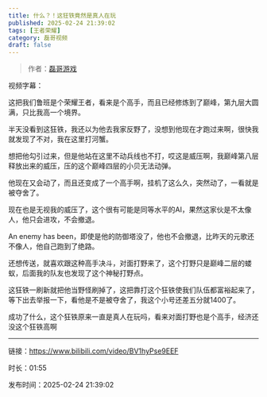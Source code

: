 ```yaml
---
title: 什么？！这狂铁竟然是真人在玩
published: 2025-02-24 21:39:02
tags: [王者荣耀]
category: 磊哥视频
draft: false
---
```



> 作者：[磊哥游戏](https://space.bilibili.com/268941858?spm_id_from=333.788.upinfo.head.click)

视频字幕：

这把我们鲁班是个荣耀王者，看来是个高手，而且已经修炼到了巅峰，第九层大圆满，只比我高一个境界。

半天没看到这狂铁，我还以为他去我家反野了，没想到他现在才跑过来啊，很快我就发现了不对，我在这里打河蟹。

想把他勾引过来，但是他站在这里不动兵线也不打，哎这是威压啊，我巅峰第八层释放出来的威压，压的这个巅峰四层的小贝无法动弹。

他现在又会动了，而且还变成了一个高手啊，挂机了这么久，突然动了，一看就是被夺舍了。

现在也是无视我的威压了，这个很有可能是同等水平的AI，果然这家伙是不太像人，他只会进攻，不会撤退。

An enemy has been，即使是他的防御塔没了，他也不会撤退，比昨天的元歌还不像人，他自己跑到了绝路。

还想传送，就喜欢跟这种高手决斗，对面打野来了，这个打野只是巅峰二层的蝼蚁，后面我的队友也发现了这个神秘打野点。

这狂铁一刷新就把他当野怪刷掉了，这把靠打这个狂铁使我们队伍都富裕起来了，等下出去举报一下，看他是不是被夺舍了，我这个小号还差五分就1400了。

成功了什么，这个狂铁原来一直是真人在玩吗，看来对面打野也是个高手，经济还没这个狂铁高啊

---

链接：https://www.bilibili.com/video/BV1hyPse9EEF

时长：01:55

发布时间：2025-02-24 21:39:02
